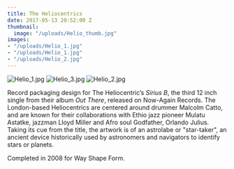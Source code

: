 ```yaml
---
title: The Heliocentrics
date: 2017-05-13 20:52:00 Z
thumbnail:
  image: "/uploads/Helio_thumb.jpg"
images:
- "/uploads/Helio_1.jpg"
- "/uploads/Helio_1.jpg"
- "/uploads/Helio_2.jpg"
---
```


![Helio_1.jpg](/uploads/Helio_1.jpg)
![Helio_3.jpg](/uploads/Helio_3.jpg)
![Helio_2.jpg](/uploads/Helio_2.jpg)

Record packaging design for The Heliocentric’s *Sirius B*, the third 12 inch single from their album *Out There*, released on Now-Again Records. The London-based Heliocentrics are centered around drummer Malcolm Catto, and are known for their collaborations with Ethio jazz pioneer Mulatu Astatke, jazzman Lloyd Miller and Afro soul Godfather, Orlando Julius. Taking its cue from the title, the artwork is of an astrolabe or "star-taker", an ancient device historically used by astronomers and navigators to identify stars or planets.

Completed in 2008 for Way Shape Form.